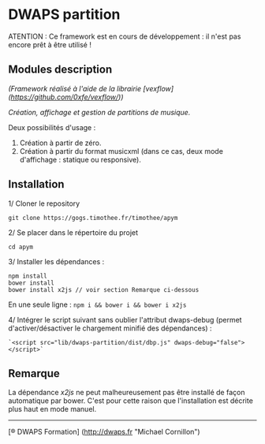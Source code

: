 # DWAPS partition

ATENTION : Ce framework est en cours de développement : il n'est pas encore prêt à être utilisé !

## Modules description

_(Framework réalisé à l'aide de la librairie [vexflow] (https://github.com/0xfe/vexflow/))_

_Création, affichage et gestion de partitions de musique._

Deux possibilités d'usage :

1. Création à partir de zéro.
2. Création à partir du format musicxml (dans ce cas, deux mode d'affichage : statique ou responsive).

## Installation

1/ Cloner le repository

    git clone https://gogs.timothee.fr/timothee/apym

2/ Se placer dans le répertoire du projet

    cd apym

3/ Installer les dépendances :

	npm install
    bower install
	bower install x2js // voir section Remarque ci-dessous 

En une seule ligne : `npm i && bower i && bower i x2js`


4/ Intégrer le script suivant sans oublier l'attribut dwaps-debug (permet d'activer/désactiver le chargement minifié des dépendances) :
        
    `<script src="lib/dwaps-partition/dist/dbp.js" dwaps-debug="false"></script>`

## Remarque

La dépendance *x2js* ne peut malheureusement pas être installé de façon automatique par bower. C'est pour cette raison que l'installation est décrite plus haut en mode manuel.

---

[® DWAPS Formation] (http://dwaps.fr "Michael Cornillon")
